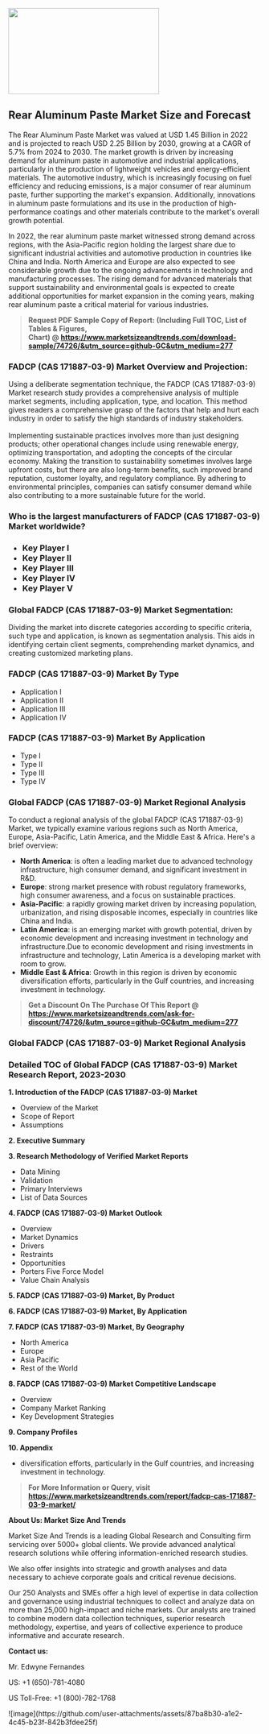 <p><img class="alignnone size-medium wp-image-20088" src="https://ffe5etoiles.com/wp-content/uploads/2024/12/MST1-300x171.png" alt="" width="300" height="171" /></p><h2>Rear Aluminum Paste Market Size and Forecast</h2><p>The Rear Aluminum Paste Market was valued at USD 1.45 Billion in 2022 and is projected to reach USD 2.25 Billion by 2030, growing at a CAGR of 5.7% from 2024 to 2030. The market growth is driven by increasing demand for aluminum paste in automotive and industrial applications, particularly in the production of lightweight vehicles and energy-efficient materials. The automotive industry, which is increasingly focusing on fuel efficiency and reducing emissions, is a major consumer of rear aluminum paste, further supporting the market's expansion. Additionally, innovations in aluminum paste formulations and its use in the production of high-performance coatings and other materials contribute to the market's overall growth potential.</p><p>In 2022, the rear aluminum paste market witnessed strong demand across regions, with the Asia-Pacific region holding the largest share due to significant industrial activities and automotive production in countries like China and India. North America and Europe are also expected to see considerable growth due to the ongoing advancements in technology and manufacturing processes. The rising demand for advanced materials that support sustainability and environmental goals is expected to create additional opportunities for market expansion in the coming years, making rear aluminum paste a critical material for various industries.</p></p><blockquote id="" class=""><strong>Request PDF Sample Copy of Report: (Including Full TOC, List of Tables &amp; Figures, Chart)&nbsp;@&nbsp;<strong><a href="https://www.marketsizeandtrends.com/download-sample/74726/&utm_source=github-GC&utm_medium=277" target="_blank">https://www.marketsizeandtrends.com/download-sample/74726/&utm_source=github-GC&utm_medium=277</a></strong></strong></blockquote><h3 id="" class="">FADCP (CAS 171887-03-9) Market&nbsp;Overview and Projection:</h3><p id="" class="">Using a deliberate segmentation technique, the FADCP (CAS 171887-03-9) Market research study provides a comprehensive analysis of multiple market segments, including application, type, and location. This method gives readers a comprehensive grasp of the factors that help and hurt each industry in order to satisfy the high standards of industry stakeholders. <br /> <br />Implementing sustainable practices involves more than just designing products; other operational changes include using renewable energy, optimizing transportation, and adopting the concepts of the circular economy. Making the transition to sustainability sometimes involves large upfront costs, but there are also long-term benefits, such improved brand reputation, customer loyalty, and regulatory compliance. By adhering to environmental principles, companies can satisfy consumer demand while also contributing to a more sustainable future for the world.</p><h3 id="" class="">Who is the largest manufacturers of&nbsp;FADCP (CAS 171887-03-9) Market worldwide?</h3><h3 class=""><p><ul><li>Key Player I </li><li> Key Player II </li><li> Key Player III </li><li> Key Player IV </li><li> Key Player V</li></ul></p></h3><h3 id="" class="">Global&nbsp;FADCP (CAS 171887-03-9) Market Segmentation:</h3><p id="" class="">Dividing the market into discrete categories according to specific criteria, such type and application, is known as segmentation analysis. This aids in identifying certain client segments, comprehending market dynamics, and creating customized marketing plans.</p><h3 id="" class="">FADCP (CAS 171887-03-9) Market&nbsp;By Type</h3><p><p><ul><li>Application I</li><li> Application II</li><li> Application III</li><li> Application IV</p></li></ul></p></p><h3 id="" class="">FADCP (CAS 171887-03-9) Market&nbsp;By Application</h3><p class=""><p><ul><li>Type I</li><li> Type II</li><li> Type III</li><li> Type IV</li></ul></p></p><h3 id="" class="">Global FADCP (CAS 171887-03-9) Market Regional Analysis</h3><p id="" class="">To conduct a regional analysis of the global FADCP (CAS 171887-03-9) Market, we typically examine various regions such as North America, Europe, Asia-Pacific, Latin America, and the Middle East &amp; Africa. Here's a brief overview:</p><ul><li><strong>North America</strong>: is often a leading market due to advanced technology infrastructure, high consumer demand, and significant investment in R&amp;D.</li><li><strong>Europe</strong>: strong market presence with robust regulatory frameworks, high consumer awareness, and a focus on sustainable practices.</li><li><strong>Asia-Pacific</strong>: a rapidly growing market driven by increasing population, urbanization, and rising disposable incomes, especially in countries like China and India.</li><li><strong>Latin America</strong>: is an emerging market with growth potential, driven by economic development and increasing investment in technology and infrastructure.Due to economic development and rising investments in infrastructure and technology, Latin America is a developing market with room to grow.</li><li><strong>Middle East &amp; Africa</strong>: Growth in this region is driven by economic diversification efforts, particularly in the Gulf countries, and increasing investment in technology.</li></ul><blockquote id="" class=""><strong>Get a Discount On The Purchase Of This Report @ <strong><a href="https://www.marketsizeandtrends.com/ask-for-discount/74726/&utm_source=github-GC&utm_medium=277" target="_blank">https://www.marketsizeandtrends.com/ask-for-discount/74726/&utm_source=github-GC&utm_medium=277</a></strong></strong></blockquote><h3 id="" class="">Global FADCP (CAS 171887-03-9) Market Regional Analysis</h3><h3 id="" class="">Detailed TOC of Global FADCP (CAS 171887-03-9) Market Research Report, 2023-2030</h3><p id="" class=""><strong>1. Introduction of the FADCP (CAS 171887-03-9) Market</strong></p><ul><li>Overview of the Market</li><li>Scope of Report</li><li>Assumptions</li></ul><p id="" class=""><strong>2. Executive Summary</strong></p><p id="" class=""><strong>3. Research Methodology of Verified Market Reports</strong></p><ul><li>Data Mining</li><li>Validation</li><li>Primary Interviews</li><li>List of Data Sources</li></ul><p id="" class=""><strong>4. FADCP (CAS 171887-03-9) Market Outlook</strong></p><ul><li>Overview</li><li>Market Dynamics</li><li>Drivers</li><li>Restraints</li><li>Opportunities</li><li>Porters Five Force Model</li><li>Value Chain Analysis</li></ul><p id="" class=""><strong>5. FADCP (CAS 171887-03-9) Market, By Product</strong></p><p id="" class=""><strong>6. FADCP (CAS 171887-03-9) Market, By Application</strong></p><p id="" class=""><strong>7. FADCP (CAS 171887-03-9) Market, By Geography</strong></p><ul><li>North America</li><li>Europe</li><li>Asia Pacific</li><li>Rest of the World</li></ul><p id="" class=""><strong>8. FADCP (CAS 171887-03-9) Market Competitive Landscape</strong></p><ul><li>Overview</li><li>Company Market Ranking</li><li>Key Development Strategies</li></ul><p id="" class=""><strong>9. Company Profiles</strong></p><p id="" class=""><strong>10. Appendix</strong></p><ul><li>diversification efforts, particularly in the Gulf countries, and increasing investment in technology.</li></ul><blockquote id="" class=""><strong>For More Information or Query, visit <strong><strong><a href="https://www.marketsizeandtrends.com/report/fadcp-cas-171887-03-9-market/" target="_blank">https://www.marketsizeandtrends.com/report/fadcp-cas-171887-03-9-market/</a></strong></strong></strong></blockquote><p id="" class=""><strong>About Us: Market Size And Trends</strong></p><p id="" class="">Market Size And Trends is a leading Global Research and Consulting firm servicing over 5000+ global clients. We provide advanced analytical research solutions while offering information-enriched research studies.</p><p id="" class="">We also offer insights into strategic and growth analyses and data necessary to achieve corporate goals and critical revenue decisions.</p><p id="" class="">Our 250 Analysts and SMEs offer a high level of expertise in data collection and governance using industrial techniques to collect and analyze data on more than 25,000 high-impact and niche markets. Our analysts are trained to combine modern data collection techniques, superior research methodology, expertise, and years of collective experience to produce informative and accurate research.</p><p id="" class=""><strong>Contact us:</strong></p><p id="" class="">Mr. Edwyne Fernandes</p><p id="" class="">US: +1 (650)-781-4080</p><p id="" class="">US Toll-Free: +1 (800)-782-1768</p>
![image](https://github.com/user-attachments/assets/87ba8b30-a1e2-4c45-b23f-842b3fdee25f)
